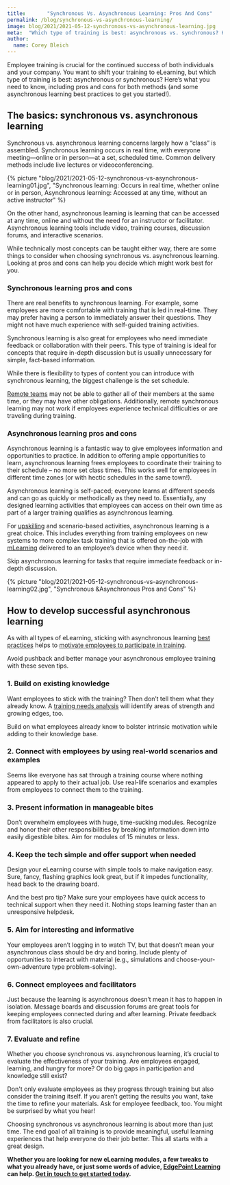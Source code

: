 ```yaml
---
title:       "Synchronous Vs. Asynchronous Learning: Pros And Cons"
permalink: /blog/synchronous-vs-asynchronous-learning/
image: blog/2021/2021-05-12-synchronous-vs-asynchronous-learning.jpg
meta:  "Which type of training is best: asynchronous vs. synchronous? Here’s what you need to know, including pros and cons for both methods."
author: 
  name: Corey Bleich
---
```


Employee training is crucial for the continued success of both individuals and your company. You want to shift your training to eLearning, but which type of training is best: asynchronous or synchronous? Here’s what you need to know, including pros and cons for both methods (and some asynchronous learning best practices to get you started!).

## The basics: synchronous vs. asynchronous learning  

Synchronous vs. asynchronous learning concerns largely how a “class” is assembled. Synchronous learning occurs in real time, with everyone meeting—online or in person—at a set, scheduled time. Common delivery methods include live lectures or videoconferencing.


{% picture "blog/2021/2021-05-12-synchronous-vs-asynchronous-learning01.jpg", "Synchronous learning: Occurs in real time, whether online or in person, Asynchronous learning: Accessed at any time, without an active instructor" %}


On the other hand, asynchronous learning is learning that can be accessed at any time, online and without the need for an instructor or facilitator. Asynchronous learning tools include video, training courses, discussion forums, and interactive scenarios.

While technically most concepts can be taught either way, there are some things to consider when choosing synchronous vs. asynchronous learning. Looking at pros and cons can help you decide which might work best for you.

### Synchronous learning pros and cons

There are real benefits to synchronous learning. For example, some employees are more comfortable with training that is led in real-time. They may prefer having a person to immediately answer their questions. They might not have much experience with self-guided training activities.

Synchronous learning is also great for employees who need immediate feedback or collaboration with their peers. This type of training is ideal for concepts that require in-depth discussion but is usually unnecessary for simple, fact-based information.

While there is flexibility to types of content you can introduce with synchronous learning, the biggest challenge is the set schedule.

[Remote teams](/blog/managing-remote-teams/) may not be able to gather all of their members at the same time, or they may have other obligations. Additionally, remote synchronous learning may not work if employees experience technical difficulties or are traveling during training.

### Asynchronous learning pros and cons

Asynchronous learning is a fantastic way to give employees information and opportunities to practice. In addition to offering ample opportunities to learn, asynchronous learning frees employees to coordinate their training to their schedule – no more set class times. This works well for employees in different time zones (or with hectic schedules in the same town!).

Asynchronous learning is self-paced; everyone learns at different speeds and can go as quickly or methodically as they need to. Essentially, any designed learning activities that employees can access on their own time as part of a larger training qualifies as asynchronous learning.

For [upskilling](/blog/upskill-employees/) and scenario-based activities, asynchronous learning is a great choice. This includes everything from training employees on new systems to more complex task training that is offered on-the-job with [mLearning](/blog/what-is-mlearning/) delivered to an employee’s device when they need it.

Skip asynchronous learning for tasks that require immediate feedback or in-depth discussion.

{% picture "blog/2021/2021-05-12-synchronous-vs-asynchronous-learning02.jpg", "Synchronous &Asynchronous Pros and Cons" %}
 
 
## How to develop successful asynchronous learning

As with all types of eLearning, sticking with asynchronous learning [best practices](/blog/best-practices-for-training-remote-employees/) helps to [motivate employees to participate in training](/blog/how-to-motivate-employees/).

Avoid pushback and better manage your asynchronous employee training with these seven tips.

### 1. Build on existing knowledge

Want employees to stick with the training? Then don’t tell them what they already know.  A [training needs analysis](/blog/how-to-identify-training-needs-of-employees/) will identify areas of strength and growing edges, too.

Build on what employees already know to bolster intrinsic motivation while adding to their knowledge base.

### 2. Connect with employees by using real-world scenarios and examples

Seems like everyone has sat through a training course where nothing appeared to apply to their actual job. Use real-life scenarios and examples from employees to connect them to the training.

### 3. Present information in manageable bites

Don’t overwhelm employees with huge, time-sucking modules. Recognize and honor their other responsibilities by breaking information down into easily digestible bites. Aim for modules of 15 minutes or less.

### 4. Keep the tech simple and offer support when needed

Design your eLearning course with simple tools to make navigation easy. Sure, fancy, flashing graphics look great, but if it impedes functionality, head back to the drawing board.

And the best pro tip? Make sure your employees have quick access to technical support when they need it. Nothing stops learning faster than an unresponsive helpdesk.

### 5. Aim for interesting and informative

Your employees aren’t logging in to watch TV, but that doesn’t mean your asynchronous class should be dry and boring. Include plenty of opportunities to interact with material (e.g., simulations and choose-your-own-adventure type problem-solving).

### 6. Connect employees and facilitators

Just because the learning is asynchronous doesn’t mean it has to happen in isolation. Message boards and discussion forums are great tools for keeping employees connected during and after learning. Private feedback from facilitators is also crucial.

### 7. Evaluate and refine

Whether you choose synchronous vs. asynchronous learning, it’s crucial to evaluate the effectiveness of your training. Are employees engaged, learning, and hungry for more? Or do big gaps in participation and knowledge still exist?

Don't only evaluate employees as they progress through training but also consider the training itself. If you aren’t getting the results you want, take the time to refine your materials. Ask for employee feedback, too. You might be surprised by what you hear!

Choosing synchronous vs asynchronous learning is about more than just time. The end goal of all training is to provide meaningful, useful learning experiences that help everyone do their job better. This all starts with a great design.

**Whether you are looking for new eLearning modules, a few tweaks to what you already have, or just some words of advice, [EdgePoint Learning](https://www.edgepointlearning.com/) can help. [Get in touch to get started today](/contact/).**
